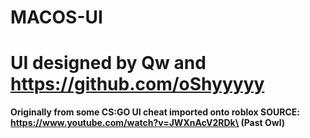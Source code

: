 # MACOS-UI

# UI designed by Qw and https://github.com/oShyyyyy






**Originally from some CS:GO UI cheat imported onto roblox SOURCE: https://www.youtube.com/watch?v=JWXnAcV2RDk\ (Past Owl)**


